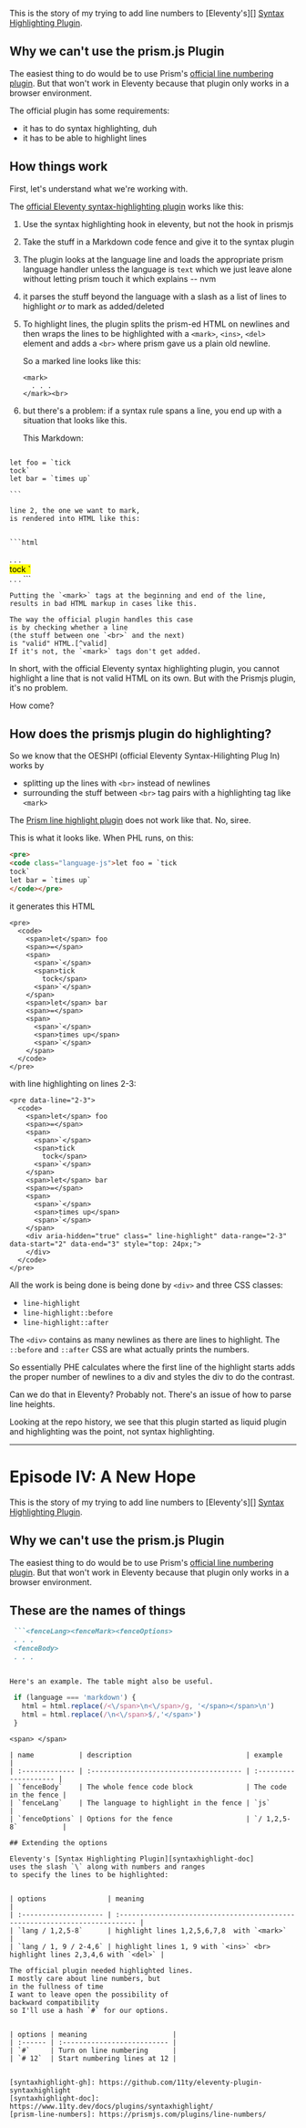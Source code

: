 This is the story of my trying to add
line numbers to [Eleventy's][]
[Syntax Highlighting Plugin][syntaxhighlight-doc].

## Why we can't use the prism.js Plugin

The easiest thing to do
would be to use
Prism's
[official line numbering plugin][prism-line-numbers].
But that won't work in Eleventy
because that plugin only works
in a browser environment.

The official plugin has some requirements:

- it has to do syntax highlighting, duh
- it has to be able to highlight lines

## How things work

First, let's understand what we're working with.

The [official Eleventy syntax-highlighting plugin][syntaxhighlight-gh]
works like this:

1.  Use the syntax highlighting hook in eleventy,
    but not the hook in prismjs
2.  Take the stuff in a Markdown code fence
    and give it to the syntax plugin
3.  The plugin looks at the language line and loads
    the appropriate prism language handler
    unless the language is `text`
    which we just leave alone without letting
    prism touch it which explains -- nvm
4.  it parses the stuff beyond the language with
    a slash as a list of lines to highlight _or_
    to mark as added/deleted
5.  To highlight lines, the plugin splits
    the prism-ed HTML on newlines
    and then wraps the lines to be highlighted
    with a `<mark>`, `<ins>`, `<del>` element
    and adds a `<br>` where prism gave us
    a plain old newline.

    So a marked line looks like this:

    ```
    <mark>
      . . .
    </mark><br>
    ```


6.  but there's a problem:
    if a syntax rule spans a line, you end up
    with a situation that looks like this.

    This Markdown:

    ``` markdown
``` js/2
let foo = `tick
tock`
let bar = `times up`
```
    ```

    line 2, the one we want to mark,
    is rendered into HTML like this:


    ```html
. . . <br>
        <mark>tock
      </span>
      <span>`</span>
    </span></mark><br>
. . .
    ```

    Putting the `<mark>` tags at the beginning and end of the line,
    results in bad HTML markup in cases like this.

    The way the official plugin handles this case
    is by checking whether a line
    (the stuff between one `<br>` and the next)
    is "valid" HTML.[^valid]
    If it's not, the `<mark>` tags don't get added.


[^valid]: It's actually just checking
          for balanced `<span>` tags
          in a line.


In short, with the official Eleventy syntax highlighting plugin,
you cannot highlight a line that is not valid HTML on its own.
But with the Prismjs plugin, it's no problem.

How come?

## How does the prismjs plugin do highlighting?

So we know that the OESHPI (official Eleventy Syntax-Hilighting Plug In)
works by

- splitting up the lines with `<br>` instead of newlines
- surrounding the stuff between `<br>` tag pairs
  with a highlighting tag like `<mark>`

The [Prism line highlight plugin][prism-line-highlight] does not work like that.
No, siree.

This is what it looks like. When PHL runs,
on this:

```html
<pre>
<code class="language-js">let foo = `tick
tock`
let bar = `times up`
</code></pre>
```

it generates this HTML

```
<pre>
  <code>
    <span>let</span> foo
    <span>=</span>
    <span>
      <span>`</span>
      <span>tick
        tock</span>
      <span>`</span>
    </span>
    <span>let</span> bar
    <span>=</span>
    <span>
      <span>`</span>
      <span>times up</span>
      <span>`</span>
    </span>
  </code>
</pre>
```


with line highlighting on lines 2-3:

```
<pre data-line="2-3">
  <code>
    <span>let</span> foo
    <span>=</span>
    <span>
      <span>`</span>
      <span>tick
        tock</span>
      <span>`</span>
    </span>
    <span>let</span> bar
    <span>=</span>
    <span>
      <span>`</span>
      <span>times up</span>
      <span>`</span>
    </span>
    <div aria-hidden="true" class=" line-highlight" data-range="2-3" data-start="2" data-end="3" style="top: 24px;">
    </div>
  </code>
</pre>
```

All the work is being done is being done by `<div>` and three CSS classes:

- `line-highlight`
- `line-highlight::before`
- `line-highlight::after`

The `<div>` contains as many newlines as there are lines to highlight.
The `::before` and `::after` CSS
are what actually prints the numbers.

So essentially
PHE calculates where the first line of the highlight starts
adds the proper number of newlines to a div
and styles the div to do the contrast.

Can we do that in Eleventy? Probably not.
There's an issue of how to parse line heights.

Looking at the repo history,
we see that this plugin
started as liquid plugin
and highlighting was the point,
not syntax highlighting.




[syntaxhighlight-gh]:   https://github.com/11ty/eleventy-plugin-syntaxhighlight
[syntaxhighlight-doc]:  https://www.11ty.dev/docs/plugins/syntaxhighlight/
[prism-line-numbers]:   https://prismjs.com/plugins/line-numbers/
[prism-line-highlight]: https://prismjs.com/plugins/line-highlight/

---
# Episode IV: A New Hope

This is the story of my trying to add
line numbers to [Eleventy's][]
[Syntax Highlighting Plugin][syntaxhighlight-doc].

## Why we can't use the prism.js Plugin

The easiest thing to do
would be to use
Prism's
[official line numbering plugin][prism-line-numbers].
But that won't work in Eleventy
because that plugin only works
in a browser environment.


## These are the names of things

```markdown
 ```<fenceLang><fenceMark><fenceOptions>
 . . .
 <fenceBody>
 . . .
 ```

```

Here's an example. The table might also be useful.

```
 ```js / 1,2,5-8
  if (language === 'markdown') {
    html = html.replace(/<\/span>\n<\/span>/g, '</span></span>\n')
    html = html.replace(/\n<\/span>$/,'</span>')
  }
  ```
```
<span> </span>

| name           | description                            | example               |
| :------------- | :------------------------------------- | :-------------------- |
| `fenceBody`    | The whole fence code block             | The code in the fence |
| `fenceLang`    | The language to highlight in the fence | `js`                  |
| `fenceOptions` | Options for the fence                  | `/ 1,2,5-8`           |

## Extending the options

Eleventy's [Syntax Highlighting Plugin][syntaxhighlight-doc]
uses the slash `\` along with numbers and ranges
to specify the lines to be highlighted:


| options               | meaning                                                                     |
| :-------------------- | :-------------------------------------------------------------------------- |
| `lang / 1,2,5-8`      | highlight lines 1,2,5,6,7,8  with `<mark>`                                  |
| `lang / 1, 9 / 2-4,6` | highlight lines 1, 9 with `<ins>` <br> highlight lines 2,3,4,6 with `<del>` |

The official plugin needed highlighted lines.
I mostly care about line numbers, but
in the fullness of time
I want to leave open the possibility of
backward compatibility
so I'll use a hash `#` for our options.


| options | meaning                     |
| :------ | :-------------------------- |
| `#`     | Turn on line numbering      |
| `# 12`  | Start numbering lines at 12 |


[syntaxhighlight-gh]: https://github.com/11ty/eleventy-plugin-syntaxhighlight
[syntaxhighlight-doc]: https://www.11ty.dev/docs/plugins/syntaxhighlight/
[prism-line-numbers]: https://prismjs.com/plugins/line-numbers/
